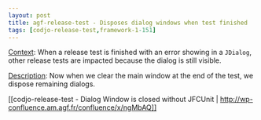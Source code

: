 ```yaml
---
layout: post
title: agf-release-test - Disposes dialog windows when test finished
tags: [codjo-release-test,framework-1-151]
---
```

<u>Context</u>:
When a release test is finished with an error showing in a ```JDialog```, other release tests are impacted because the dialog is still visible.

<u>Description</u>:
Now when we clear the main window at the end of the test, we dispose remaining dialogs.

[[codjo-release-test - Dialog Window is closed without JFCUnit | http://wp-confluence.am.agf.fr/confluence/x/ngMbAQ]]

